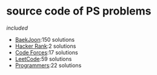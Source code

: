 # source code of PS problems  
_included_  
* [BaekJoon](https://www.acmicpc.net/):150 solutions  
* [Hacker Rank](https://www.hackerrank.com/dashboard):2 solutions  
* [Code Forces](https://codeforces.com/):17 solutions  
* [LeetCode](https://leetcode.com/):59 solutions  
* [Programmers](https://programmers.co.kr/):22 solutions  
